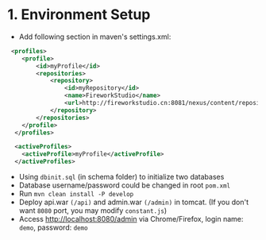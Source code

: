 # 1. Environment Setup

* Add following section in maven's settings.xml:

```xml
 <profiles>
    <profile>
        <id>myProfile</id>
        <repositories>
            <repository>
                <id>myRepository</id>
                <name>FireworkStudio</name>
                <url>http://fireworkstudio.cn:8081/nexus/content/repositories/thirdparty</url>
            </repository>
        </repositories>
    </profile>
  </profiles>

  <activeProfiles>
    <activeProfile>myProfile</activeProfile>
  </activeProfiles>
```
* Using `dbinit.sql` (in schema folder) to initialize two databases
* Database username/password could be changed in root `pom.xml`
* Run `mvn clean install -P develop`
* Deploy api.war `(/api)` and admin.war `(/admin)` in tomcat. (If you don't want `8080` port, you may modify `constant.js`)
* Access [http://localhost:8080/admin](http://localhost:8080/admin) via Chrome/Firefox, login name: `demo`, password: `demo`
